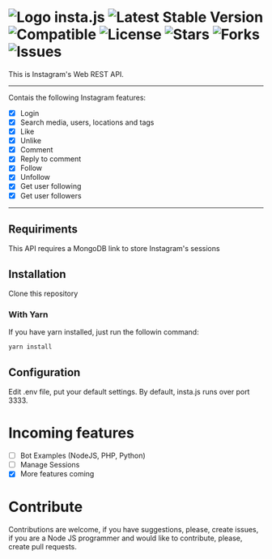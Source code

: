 # ![Logo](https://raw.githubusercontent.com/kaykyr/insta.js/master/assets/instagram.png) insta.js ![Latest Stable Version](https://img.shields.io/badge/stable-v1.0.0-blue.svg) ![Compatible](https://img.shields.io/badge/nodejs-10.16.0-green.svg) ![License](https://img.shields.io/github/license/kaykyr/insta.js.svg) ![Stars](https://img.shields.io/github/stars/kaykyr/insta.js.svg) ![Forks](https://img.shields.io/github/forks/kaykyr/insta.js.svg) ![Issues](https://img.shields.io/github/issues/kaykyr/insta.js.svg)

This is Instagram's Web REST API.

----------
Contais the following Instagram features:

- [x] Login
- [x] Search media, users, locations and tags
- [x] Like
- [x] Unlike
- [x] Comment
- [x] Reply to comment
- [x] Follow
- [x] Unfollow
- [x] Get user following
- [x] Get user followers

----------
## Requiriments
This API requires a MongoDB link to store Instagram's sessions

## Installation
Clone this repository

### With Yarn

If you have yarn installed, just run the followin command:
```sh
yarn install
```

## Configuration
Edit .env file, put your default settings.
By default, insta.js runs over port 3333.

# Incoming features
- [ ] Bot Examples (NodeJS, PHP, Python)
- [ ] Manage Sessions
- [x] More features coming

# Contribute
Contributions are welcome, if you have suggestions, please, create issues, if you are a Node JS programmer and would like to contribute, please, create pull requests.